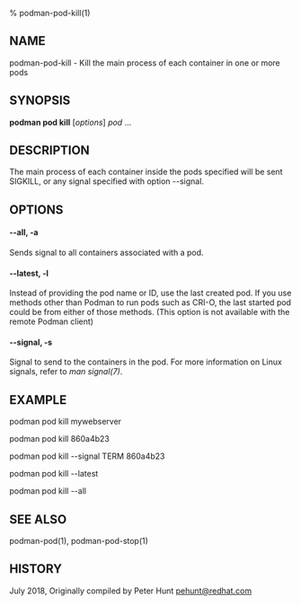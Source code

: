 % podman-pod-kill(1)

## NAME
podman\-pod\-kill - Kill the main process of each container in one or more pods

## SYNOPSIS
**podman pod kill** [*options*] *pod* ...

## DESCRIPTION
The main process of each container inside the pods specified will be sent SIGKILL, or any signal specified with option --signal.

## OPTIONS
#### **--all**, **-a**

Sends signal to all containers associated with a pod.

#### **--latest**, **-l**

Instead of providing the pod name or ID, use the last created pod. If you use methods other than Podman
to run pods such as CRI-O, the last started pod could be from either of those methods. (This option is not available with the remote Podman client)

#### **--signal**, **-s**

Signal to send to the containers in the pod. For more information on Linux signals, refer to *man signal(7)*.


## EXAMPLE

podman pod kill mywebserver

podman pod kill 860a4b23

podman pod kill --signal TERM 860a4b23

podman pod kill --latest

podman pod kill --all

## SEE ALSO
podman-pod(1), podman-pod-stop(1)

## HISTORY
July 2018, Originally compiled by Peter Hunt <pehunt@redhat.com>
